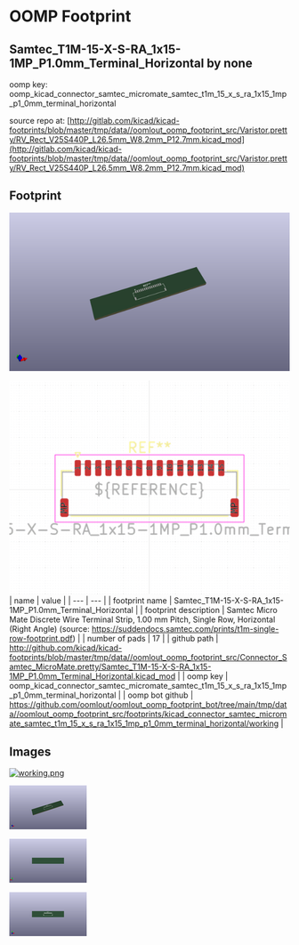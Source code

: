 # OOMP Footprint  
## Samtec_T1M-15-X-S-RA_1x15-1MP_P1.0mm_Terminal_Horizontal  by none  
  
oomp key: oomp_kicad_connector_samtec_micromate_samtec_t1m_15_x_s_ra_1x15_1mp_p1_0mm_terminal_horizontal  
  
source repo at: [http://gitlab.com/kicad/kicad-footprints/blob/master/tmp/data//oomlout_oomp_footprint_src/Varistor.pretty/RV_Rect_V25S440P_L26.5mm_W8.2mm_P12.7mm.kicad_mod](http://gitlab.com/kicad/kicad-footprints/blob/master/tmp/data//oomlout_oomp_footprint_src/Varistor.pretty/RV_Rect_V25S440P_L26.5mm_W8.2mm_P12.7mm.kicad_mod)  
## Footprint  
  
[![working_kicad_pcb_3d.png](working_kicad_pcb_3d_600.png)](working_kicad_pcb_3d.png)  
  
[![working.png](working_600.png)](working.png)  
| name | value | 
| --- | --- | 
| footprint name | Samtec_T1M-15-X-S-RA_1x15-1MP_P1.0mm_Terminal_Horizontal | 
| footprint description | Samtec Micro Mate Discrete Wire Terminal Strip, 1.00 mm Pitch, Single Row, Horizontal (Right Angle) (source: https://suddendocs.samtec.com/prints/t1m-single-row-footprint.pdf) | 
| number of pads | 17 | 
| github path | http://github.com/kicad/kicad-footprints/blob/master/tmp/data//oomlout_oomp_footprint_src/Connector_Samtec_MicroMate.pretty/Samtec_T1M-15-X-S-RA_1x15-1MP_P1.0mm_Terminal_Horizontal.kicad_mod | 
| oomp key | oomp_kicad_connector_samtec_micromate_samtec_t1m_15_x_s_ra_1x15_1mp_p1_0mm_terminal_horizontal | 
| oomp bot github | https://github.com/oomlout/oomlout_oomp_footprint_bot/tree/main/tmp/data//oomlout_oomp_footprint_src/footprints/kicad_connector_samtec_micromate_samtec_t1m_15_x_s_ra_1x15_1mp_p1_0mm_terminal_horizontal/working | 
## Images  
  
[![working.png](working_140.png)](working.png)  
  
[![working_kicad_pcb_3d.png](working_kicad_pcb_3d_140.png)](working_kicad_pcb_3d.png)  
  
[![working_kicad_pcb_3d_back.png](working_kicad_pcb_3d_back_140.png)](working_kicad_pcb_3d_back.png)  
  
[![working_kicad_pcb_3d_front.png](working_kicad_pcb_3d_front_140.png)](working_kicad_pcb_3d_front.png)  
